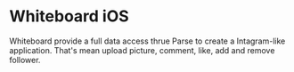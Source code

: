 # Whiteboard iOS

Whiteboard provide a full data access thrue Parse to create a Intagram-like application. 
That's mean upload picture, comment, like, add and remove follower. 


